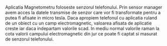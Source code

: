 Aplicatia Magnetometru foloseste senzorul telefonului.
Prin sensor manager avem acces la datele transmise de senzor care vor fi transformate pentru a putea fi afisate in micro tesla.
Daca apropiem telefonul cu aplicatia ruland de un obiect cu un camp electromagnetic, valoarea afisata de aplicatie creste iar daca indepartam valorile scad. 
In mediu normal valorile raman la cota valorii campului electromagnetic din jur ce poate fi captat si masurat de senzorul telefonului.

